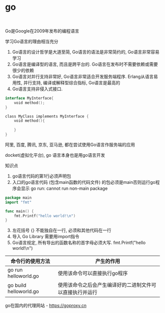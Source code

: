 # go

<br/>

Go是Google在2009年发布的编程语言

学习Go语言的理由相当充分
1) Go语言的设计哲学是大道至简, Go语言的语法是非常简约的, Go语言非常容易学习
2) Go语言是编译型的语言, 而且是跨平台的. Go语言在发布时不需要依赖或需要很少的依赖
3) Go语言对并行支持非常好, Go语言非常适合开发服务端程序. Erlang从语言易用性, 并行支持, 编译或解释型综合指标, Go语言是最高的
4) Go语言支持非侵入式接口.

```go
interface MyInterface{
    void method();
}

class MyClass implements MyInterface {
    void method(){
    
    }
}
```

阿里, 百度, 腾讯, 京东, 亚马逊, 都在尝试使用Go语言作服务端的应用

docket(虚拟化平台), go 语言本身也是用go语言开发

知识点
1) go语言代码的第1行必须声明包
2) 入口的go语言代码 (包含main函数的代码文件) 的包必须是main否则运行go程序会显示 go run: cannot run non-main package

```go
package main
import "fmt"

func main() {
    fmt.Printf("hello world!\n")
}
```
3) 左花括号 {} 不能独自在一行, 必须和其他代码在一行
4) 导入 Go Library 需要用import指令
5) Go语言规定, 所有导出的函数名称的首字母必须大写. fmt.Printf("hello world!\n")


| 命令行的使用方法        | 产生的作用                  |
|------------------------|----------------------------|
| go run helloworld.go   | 使用该命令可以直接执行go程序 |
| go build helloworld.go | 使用该命令之后会产生编译好的二进制文件可以直接执行并运行 |


go在国内的代理网站 - https://goproxy.cn
